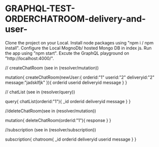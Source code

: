 # GRAPHQL-TEST-ORDERCHATROOM-delivery-and-user-

Clone the project on your Local.
Install node packages using "npm i / npm install".
Configure the Local MognoDb/ hosted Mongo DB in index js.
Run the app using "npm start".
Excute the GraphQL playground on "http://localhost:4000/".

// createChatRoom (see in (resolver/mutation))

mutation{
  createChatRoom(newUser:{
    orderid:"1"
    userid:"2"
    deliveryid:"2"
    message:"jadsklfjk"
  }){
    orderid
    userid
    deliveryid
    message
  }
}

// chatList (see in (resolver/query))

query{
  chatList(orderid:"1"){
    _id
    orderid
    deliveryid
    message
  }
}

//deleteChatRoom(see in (resolver/mutation))

mutation{
  deleteChatRoom(orderid:"1"){
    response
  }
}

//subscription (see in (resolver/subscription))

subscription{
  chatroom{
    _id
    orderid
    deliveryid
    userid
    message
  }
}
